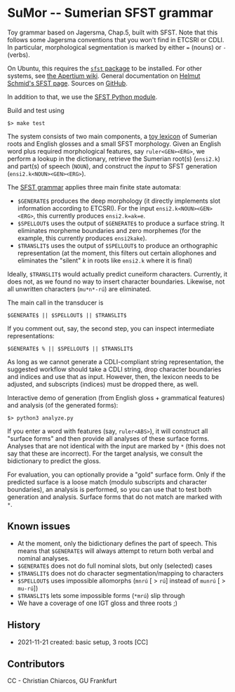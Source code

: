 # SuMor -- Sumerian SFST grammar

Toy grammar based on Jagersma, Chap.5, built with SFST. Note that this follows some Jagersma conventions that you won't find in ETCSRI or CDLI. In particular, morphological segmentation is marked by either `=` (nouns) or `-` (verbs).

On Ubuntu, this requires the [`sfst` package](https://launchpad.net/ubuntu/xenial/+package/sfst) to be installed.
For other systems, see [the Apertium wiki](https://wiki.apertium.org/wiki/SFST). General documentation on [Helmut Schmid's SFST page](https://www.cis.uni-muenchen.de/~schmid/tools/SFST/). Sources on [GitHub](https://github.com/santhoshtr/sfst).

In addition to that, we use the [SFST Python module](https://pypi.org/project/sfst/]).

Build and test using

    $> make test

The system consists of two main components, a [toy lexicon](dict.tsv) of Sumerian roots and English glosses and a
small SFST morphology. Given an English word plus required morphological features, say `ruler<GEN><ERG>`, we perform a lookup in the dictionary, retrieve the Sumerian root(s) (`ensi2.k`) and part(s) of speech (`NOUN`), and construct the *input* to SFST generation (`ensi2.k<NOUN><GEN><ERG>`).

The [SFST grammar](flexion.fst) applies three main finite state automata:
- `$GENERATE$` produces the deep morphology (it directly implements slot information according to ETCSRI). For the input `ensi2.k<NOUN><GEN><ERG>`, this currently produces `ensi2.k=ak=e`.
- `$SPELLOUT$` uses the output of `$GENERATE$` to produce a surface string. It eliminates morpheme boundaries and zero morphemes (for the example, this currently produces `ensi2kake`).
- `$TRANSLIT$` uses the output of `$SPELLOUT$` to produce an orthographic representation (at the moment, this filters out certain allophones and eliminates the "silent" *k* in roots like `ensi2.k` where it is final)

Ideally, `$TRANSLIT$` would actually predict cuneiform characters. Currently, it does not, as we found no way to insert character boundaries. Likewise, not all unwritten characters (`mu*n*-rú`) are eliminated.

The main call in the transducer is

    $GENERATE$ || $SPELLOUT$ || $TRANSLIT$

If you comment out, say, the second step, you can inspect intermediate representations:

    $GENERATE$ % || $SPELLOUT$ || $TRANSLIT$

As long as we cannot generate a CDLI-compliant string representation, the suggested workflow should
take a CDLI string, drop character boundaries and indices and use that as input. However, then,
the lexicon needs to be adjusted, and subscripts (indices) must be dropped there, as well.

Interactive demo of generation (from English gloss + grammatical features) and analysis (of the generated forms):

    $> python3 analyze.py

If you enter a word with features (say, `ruler<ABS>`), it will construct all "surface forms" and then provide all analyses of these surface forms. Analyses that are not identical with the input are marked by `*` (this does not say that these are incorrect). For the target analysis, we consult the bidictionary to predict the gloss.

For evaluation, you can optionally provide a "gold" surface form. Only if the predicted surface is a loose match (modulo subscripts and character boundaries), an analysis is performed, so you can use that to test both generation and analysis. Surface forms that do not match are marked with `*`.

## Known issues

- At the moment, only the bidictionary defines the part of speech. This means that `$GENERATE$` will always
attempt to return both verbal and nominal analyses.
- `$GENERATE$` does not do full nominal slots, but only (selected) cases
- `$TRANSLIT$` does not do character segmentation/mapping to characters
- `$SPELLOUT$` uses impossible allomorphs (`mnrú` [ > `rú`] instead of `munrú` [ > `mu-rú`])
- `$TRANSLIT$` lets some impossible forms (`*mrú`) slip through
- We have a coverage of one IGT gloss and three roots ;)

## History

- 2021-11-21 created: basic setup, 3 roots [CC]

## Contributors

CC - Christian Chiarcos, GU Frankfurt
